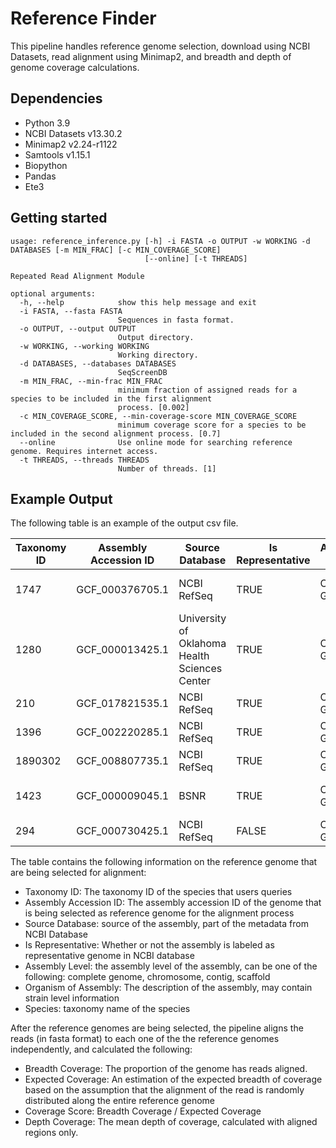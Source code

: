 # Reference Finder

This pipeline handles reference genome selection, download using NCBI Datasets, read alignment using Minimap2, and breadth and depth of genome coverage calculations.

## Dependencies

- Python 3.9
- NCBI Datasets v13.30.2
- Minimap2 v2.24-r1122
- Samtools v1.15.1
- Biopython
- Pandas
- Ete3

## Getting started

```
usage: reference_inference.py [-h] -i FASTA -o OUTPUT -w WORKING -d DATABASES [-m MIN_FRAC] [-c MIN_COVERAGE_SCORE]
                              [--online] [-t THREADS]

Repeated Read Alignment Module

optional arguments:
  -h, --help            show this help message and exit
  -i FASTA, --fasta FASTA
                        Sequences in fasta format.
  -o OUTPUT, --output OUTPUT
                        Output directory.
  -w WORKING, --working WORKING
                        Working directory.
  -d DATABASES, --databases DATABASES
                        SeqScreenDB
  -m MIN_FRAC, --min-frac MIN_FRAC
                        minimum fraction of assigned reads for a species to be included in the first alignment
                        process. [0.002]
  -c MIN_COVERAGE_SCORE, --min-coverage-score MIN_COVERAGE_SCORE
                        minimum coverage score for a species to be included in the second alignment process. [0.7]
  --online              Use online mode for searching reference genome. Requires internet access.
  -t THREADS, --threads THREADS
                        Number of threads. [1]
```

## Example Output

The following table is an example of the output csv file.

| Taxonomy ID | Assembly Accession ID | Source Database | Is Representative | Assembly Level | Organism of Assembly | Downloaded | Species | Breadth Coverage | Expected Coverage | Coverage Score | Depth Coverage | BC2  | EC2  | CS2  | DC2  | Consensus ANI |
|-------------|-----------------------|-----------------|-------------------|----------------|----------------------|------------|---------|------------------|-------------------|----------------|----------------|------|------|------|------|---------------|
| 1747    | GCF_000376705.1 | NCBI RefSeq                                   | TRUE  | Complete Genome | Cutibacterium acnes HL096PA1                  | TRUE | Cutibacterium acnes     | 0.41 | 0.47 | 0.87 | 1.54 | 0.41 | 0.4  | 1.03 | 1.24 | 0.79 | 
| 1280    | GCF_000013425.1 | University of Oklahoma Health Sciences Center | TRUE  | Complete Genome | Staphylococcus aureus subsp. aureus NCTC 8325 | TRUE | Staphylococcus aureus   | 0.87 | 0.92 | 0.95 | 2.87 | 0.86 | 0.87 | 0.99 | 2.35 | 0.97 | 
| 210     | GCF_017821535.1 | NCBI RefSeq                                   | TRUE  | Complete Genome | Helicobacter pylori                           | TRUE | Helicobacter pylori     | 0.63 | 0.72 | 0.88 | 2.01 | 0.63 | 0.65 | 0.97 | 1.66 | 0.85 | 
| 1396    | GCF_002220285.1 | NCBI RefSeq                                   | TRUE  | Complete Genome | Bacillus cereus                               | TRUE | Bacillus cereus         | 0.74 | 0.96 | 0.77 | 4.26 | 0.02 | 0.05 | 0.46 | 2.25 | 0.84 | 
| 1890302 | GCF_008807735.1 | NCBI RefSeq                                   | TRUE  | Complete Genome | Bacillus wiedmannii                           | TRUE | Bacillus wiedmannii     | 0.77 | 0.96 | 0.79 | 4.32 | 0.04 | 0.08 | 0.45 | 2.31 | 0.82 | 
| 1423    | GCF_000009045.1 | BSNR                                          | TRUE  | Complete Genome | Bacillus subtilis subsp. subtilis str. 168    | TRUE | Bacillus subtilis       | 0.03 | 0.23 | 0.13 | 8.75 | 0    | 0    | 0    | 0    | 0    | 
| 294     | GCF_000730425.1 | NCBI RefSeq                                   | FALSE | Complete Genome | Pseudomonas fluorescens                       | TRUE | Pseudomonas fluorescens | 0.21 | 0.36 | 0.57 | 2.17 | 0    | 0    | 0    | 0    | 0    | 

The table contains the following information on the reference genome that are being selected for alignment:

- Taxonomy ID: The taxonomy ID of the species that users queries
- Assembly Accession ID: The assembly accession ID of the genome that is being selected as reference genome for the alignment process
- Source Database: source of the assembly, part of the metadata from NCBI Database
- Is Representative: Whether or not the assembly is labeled as representative genome in NCBI database
- Assembly Level: the assembly level of the assembly, can be one of the following: complete genome, chromosome, contig, scaffold
- Organism of Assembly: The description of the assembly, may contain strain level information
- Species: taxonomy name of the species

After the reference genomes are being selected, the pipeline aligns the reads (in fasta format) to each one of the the reference genomes independently, and calculated the following:

- Breadth Coverage: The proportion of the genome has reads aligned.   
- Expected Coverage: An estimation of the expected breadth of coverage based on the assumption that the alignment of the read is randomly distributed along the entire reference genome
- Coverage Score: Breadth Coverage / Expected Coverage
- Depth Coverage: The mean depth of coverage, calculated with aligned regions only. 

